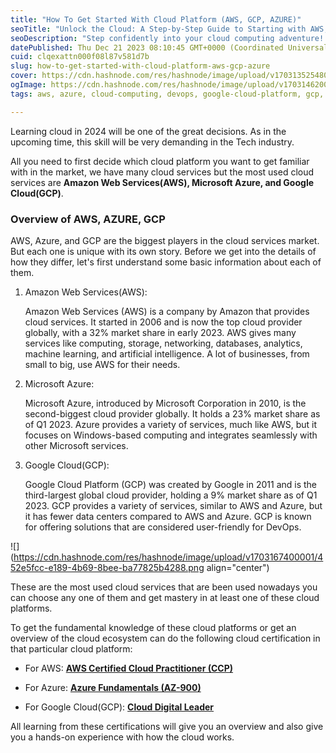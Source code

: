 ```yaml
---
title: "How To Get Started With Cloud Platform (AWS, GCP, AZURE)"
seoTitle: "Unlock the Cloud: A Step-by-Step Guide to Starting with AWS, GCP, and"
seoDescription: "Step confidently into your cloud computing adventure! Learn the crucial steps to begin using AWS, GCP, and Azure, the top cloud computing platforms. Our in-"
datePublished: Thu Dec 21 2023 08:10:45 GMT+0000 (Coordinated Universal Time)
cuid: clqexattn000f08l87v581d7b
slug: how-to-get-started-with-cloud-platform-aws-gcp-azure
cover: https://cdn.hashnode.com/res/hashnode/image/upload/v1703135254800/6a222700-fe48-4818-a6b5-25352f71a98c.png
ogImage: https://cdn.hashnode.com/res/hashnode/image/upload/v1703146200097/98b5be2a-2ecc-4270-8882-8ab2d47087d3.jpeg
tags: aws, azure, cloud-computing, devops, google-cloud-platform, gcp, cloud-services

---
```


Learning cloud in 2024 will be one of the great decisions. As in the upcoming time, this skill will be very demanding in the Tech industry.

All you need to first decide which cloud platform you want to get familiar with in the market, we have many cloud services but the most used cloud services are **Amazon Web Services(AWS), Microsoft Azure, and Google Cloud(GCP)**.

### Overview of AWS, AZURE, GCP

AWS, Azure, and GCP are the biggest players in the cloud services market. But each one is unique with its own story. Before we get into the details of how they differ, let's first understand some basic information about each of them.

1. Amazon Web Services(AWS):
    
    Amazon Web Services (AWS) is a company by Amazon that provides cloud services. It started in 2006 and is now the top cloud provider globally, with a 32% market share in early 2023. AWS gives many services like computing, storage, networking, databases, analytics, machine learning, and artificial intelligence. A lot of businesses, from small to big, use AWS for their needs.
    
2. Microsoft Azure:
    
    Microsoft Azure, introduced by Microsoft Corporation in 2010, is the second-biggest cloud provider globally. It holds a 23% market share as of Q1 2023. Azure provides a variety of services, much like AWS, but it focuses on Windows-based computing and integrates seamlessly with other Microsoft services.
    
3. Google Cloud(GCP):
    
    Google Cloud Platform (GCP) was created by Google in 2011 and is the third-largest global cloud provider, holding a 9% market share as of Q1 2023. GCP provides a variety of services, similar to AWS and Azure, but it has fewer data centers compared to AWS and Azure. GCP is known for offering solutions that are considered user-friendly for DevOps.
    

![](https://cdn.hashnode.com/res/hashnode/image/upload/v1703167400001/452e5fcc-e189-4b69-8bee-ba77825b4288.png align="center")

These are the most used cloud services that are been used nowadays you can choose any one of them and get mastery in at least one of these cloud platforms.

To get the fundamental knowledge of these cloud platforms or get an overview of the cloud ecosystem can do the following cloud certification in that particular cloud platform:

* For AWS: [**AWS Certified Cloud Practitioner (CCP)**](https://aws.amazon.com/certification/certified-cloud-practitioner/)
    
* For Azure: [**Azure Fundamentals (AZ-900)**](https://learn.microsoft.com/en-us/credentials/certifications/azure-fundamentals/)
    
* For Google Cloud(GCP): [**Cloud Digital Leader**](https://cloud.google.com/learn/certification/cloud-digital-leader)
    

All learning from these certifications will give you an overview and also give you a hands-on experience with how the cloud works.